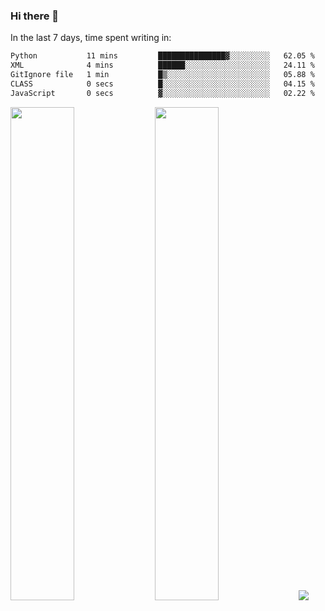 ### Hi there 👋

In the last 7 days, time spent writing in:

<!--START_SECTION:waka-->

```txt
Python           11 mins         ███████████████▓░░░░░░░░░   62.05 %
XML              4 mins          ██████░░░░░░░░░░░░░░░░░░░   24.11 %
GitIgnore file   1 min           █▒░░░░░░░░░░░░░░░░░░░░░░░   05.88 %
CLASS            0 secs          █░░░░░░░░░░░░░░░░░░░░░░░░   04.15 %
JavaScript       0 secs          ▓░░░░░░░░░░░░░░░░░░░░░░░░   02.22 %
```

<!--END_SECTION:waka-->

<img src="https://wakatime.com/share/@jimtje/5d0c92de-08f8-4a72-8f2f-6a9693d1e318.svg" width=45% height=45%> <img src="https://wakatime.com/share/@jimtje/501498ae-bda5-4da7-a89d-b40bcdd5556d.svg" width=45% height=45%>
![](https://hit.yhype.me/github/profile?user_id=43537315)
